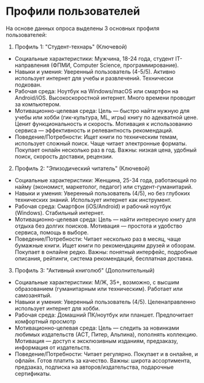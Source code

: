 # Профили пользователей

На основе данных опроса выделены 3 основных профиля пользователей:
1) Профиль 1: "Студент-технарь" (Ключевой)
-	Социальные характеристики: Мужчина, 18-24 года, студент IT-направления (ФПМИ, Computer Science, программирование).
-	Навыки и умения: Уверенный пользователь (4-5/5). Активно использует интернет для учебы и развлечений. Технически подкован.
-	Рабочая среда: Ноутбук на Windows/macOS или смартфон на Android/iOS. Высокоскоростной интернет. Много времени проводит за компьютером.
-	Мотивационно-целевая среда: Цель — быстро найти нужную для учебы или хобби (гик-культура, ML, игры) книгу по адекватной цене. Ценит функциональность и скорость. Мотивация к использованию сервиса — эффективность и релевантность рекомендаций.
-	Поведение/Потребности: Ищет книги по техническим темам, использует сложный поиск. Чаще читает электронные форматы. Покупает онлайн несколько раз в год. Важны: низкая цена, удобный поиск, скорость доставки, рецензии.
2) Профиль 2: "Эпизодический читатель" (Ключевой)
- Социальные характеристики: Женщина, 25-34 года, работающий по найму (экономист, маркетолог, педагог) или студент-гуманитарий.
- Навыки и умения: Уверенный пользователь (4/5), но без глубоких технических знаний. Использует интернет как инструмент.
- Рабочая среда: Смартфон (iOS/Android) и рабочий ноутбук (Windows). Стабильный интернет.
- Мотивационно-целевая среда: Цель — найти интересную книгу для отдыха без долгих поисков. Мотивация — простота и удобство сервиса, помощь в выборе.
- Поведение/Потребности: Читает несколько раз в месяц, чаще бумажные книги. Ищет книги по рекомендациям друзей и обзорам. Покупает в онлайне редко. Важны: понятный интерфейс, подробные описания, рейтинги, система рекомендаций, бесплатная доставка.
3) Профиль 3: "Активный книголюб" (Дополнительный)
- Социальные характеристики: М/Ж, 35+, возможно, с высшим образованием (гуманитарным или техническим). Работает или самозанятый.
- Навыки и умения: Уверенный пользователь (4/5). Целенаправленно использует интернет для хобби.
- Рабочая среда: Домашний ПК/ноутбук или планшет. Предпочитает комфортный просмотр
- Мотивационно-целевая среда: Цель — следить за новинками любимых издательств (АСТ, Питер, Альпина), пополнять коллекцию. Мотивация — доступ к эксклюзивным изданиям, предзаказу, информация от издательств.
- Поведение/Потребности: Читает регулярно. Покупает и в онлайне, и офлайн. Готов платить за качество. Важны: широта ассортимента, предзаказ, подписка на авторов/издательства, подарочные сертификаты.
